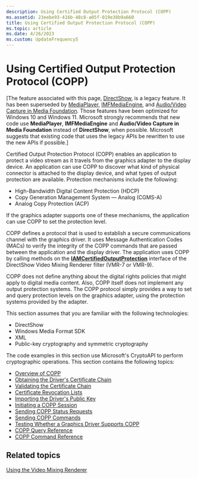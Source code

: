 ```yaml
---
description: Using Certified Output Protection Protocol (COPP)
ms.assetid: 23eebe93-416b-48c8-a05f-019e38b9a660
title: Using Certified Output Protection Protocol (COPP)
ms.topic: article
ms.date: 4/26/2023
ms.custom: UpdateFrequency5
---
```


# Using Certified Output Protection Protocol (COPP)

\[The feature associated with this page, [DirectShow](/windows/win32/directshow/directshow), is a legacy feature. It has been superseded by [MediaPlayer](/uwp/api/Windows.Media.Playback.MediaPlayer), [IMFMediaEngine](/windows/win32/api/mfmediaengine/nn-mfmediaengine-imfmediaengine), and [Audio/Video Capture in Media Foundation](windows/win32/medfound/audio-video-capture-in-media-foundation). Those features have been optimized for Windows 10 and Windows 11. Microsoft strongly recommends that new code use **MediaPlayer**, **IMFMediaEngine** and **Audio/Video Capture in Media Foundation** instead of **DirectShow**, when possible. Microsoft suggests that existing code that uses the legacy APIs be rewritten to use the new APIs if possible.\]

Certified Output Protection Protocol (COPP) enables an application to protect a video stream as it travels from the graphics adapter to the display device. An application can use COPP to discover what kind of physical connector is attached to the display device, and what types of output protection are available. Protection mechanisms include the following:

-   High-Bandwidth Digital Content Protection (HDCP)
-   Copy Generation Management System — Analog (CGMS-A)
-   Analog Copy Protection (ACP)

If the graphics adapter supports one of these mechanisms, the application can use COPP to set the protection level.

COPP defines a protocol that is used to establish a secure communications channel with the graphics driver. It uses Message Authentication Codes (MACs) to verify the integrity of the COPP commands that are passed between the application and the display driver. The application uses COPP by calling methods on the [**IAMCertifiedOutputProtection**](/windows/desktop/api/Strmif/nn-strmif-iamcertifiedoutputprotection) interface of the DirectShow Video Mixing Renderer filter (VMR-7 or VMR-9).

COPP does not define anything about the digital rights policies that might apply to digital media content. Also, COPP itself does not implement any output protection systems. The COPP protocol simply provides a way to set and query protection levels on the graphics adapter, using the protection systems provided by the adapter.

This section assumes that you are familiar with the following technologies:

-   DirectShow
-   Windows Media Format SDK
-   XML
-   Public-key cryptography and symmetric cryptography

The code examples in this section use Microsoft's CryptoAPI to perform cryptographic operations. This section contains the following topics:

-   [Overview of COPP](overview-of-copp.md)
-   [Obtaining the Driver's Certificate Chain](obtaining-the-drivers-certificate-chain.md)
-   [Validating the Certificate Chain](validating-the-certificate-chain.md)
-   [Certificate Revocation Lists](certificate-revocation-lists.md)
-   [Importing the Driver's Public Key](importing-the-drivers-public-key.md)
-   [Initiating a COPP Session](initiating-a-copp-session.md)
-   [Sending COPP Status Requests](sending-copp-status-requests.md)
-   [Sending COPP Commands](sending-copp-commands.md)
-   [Testing Whether a Graphics Driver Supports COPP](testing-whether-a-graphics-driver-supports-copp.md)
-   [COPP Query Reference](copp-query-reference.md)
-   [COPP Command Reference](copp-command-reference.md)

## Related topics

<dl> <dt>

[Using the Video Mixing Renderer](using-the-video-mixing-renderer.md)
</dt> </dl>

 

 



